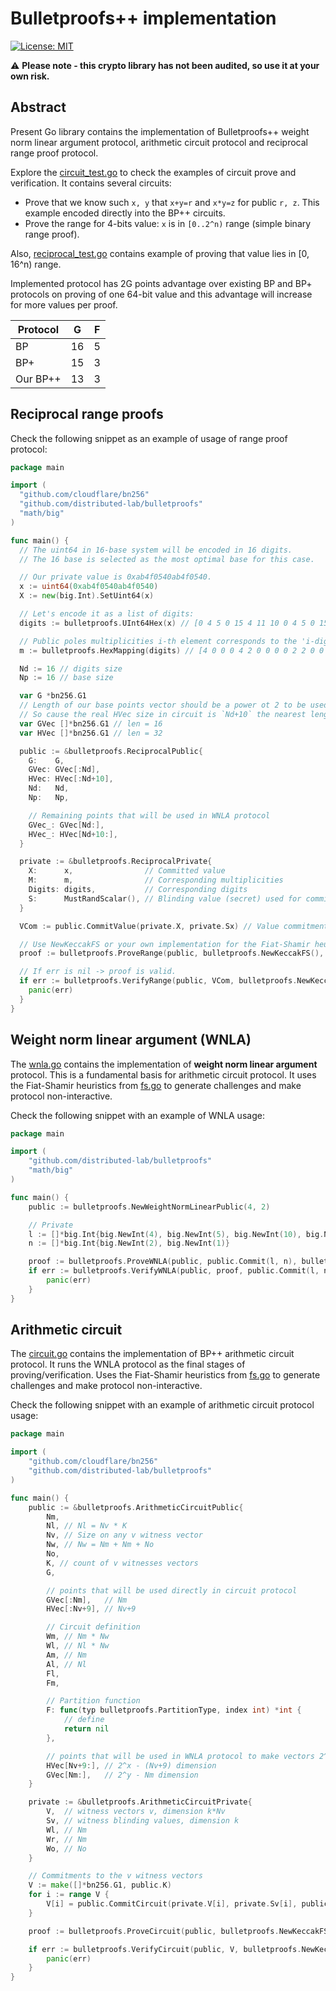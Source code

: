 # Bulletproofs++ implementation

[![License: MIT](https://img.shields.io/badge/License-MIT-yellow.svg)](https://opensource.org/licenses/MIT)

⚠️ __Please note - this crypto library has not been audited, so use it at your own risk.__

## Abstract

Present Go library contains the implementation of Bulletproofs++ weight norm linear argument protocol, arithmetic circuit
protocol and reciprocal range proof protocol.

Explore the [circuit_test.go](./circuit_test.go) to check the examples of circuit prove and verification.
It contains several circuits:

- Prove that we know such `x, y` that `x+y=r` and `x*y=z` for public `r, z`. This example encoded directly into the BP++
  circuits.
- Prove the range for 4-bits value: `x` is in `[0..2^n)` range (simple binary range proof).

Also, [reciprocal_test.go](./reciprocal_test.go) contains example of proving that value lies in [0, 16^n) range.

Implemented protocol has 2G points advantage over existing BP and BP+ protocols on proving of one 64-bit value and this
advantage will increase for more values per proof.

| Protocol | G | F |
|---------- |---- |--- |
| BP | 16 | 5 |
| BP+ | 15 | 3 |
| Our BP++ | 13 | 3 |


## Reciprocal range proofs

Check the following snippet as an example of usage of range proof protocol:

```go
package main

import (
  "github.com/cloudflare/bn256"
  "github.com/distributed-lab/bulletproofs"
  "math/big"
)

func main() {
  // The uint64 in 16-base system will be encoded in 16 digits. 
  // The 16 base is selected as the most optimal base for this case.

  // Our private value is 0xab4f0540ab4f0540. 
  x := uint64(0xab4f0540ab4f0540)
  X := new(big.Int).SetUint64(x)

  // Let's encode it as a list of digits:
  digits := bulletproofs.UInt64Hex(x) // [0 4 5 0 15 4 11 10 0 4 5 0 15 4 11 10]

  // Public poles multiplicities i-th element corresponds to the 'i-digit' multiplicity (the count of 'i-digit' in digits list)
  m := bulletproofs.HexMapping(digits) // [4 0 0 0 4 2 0 0 0 0 2 2 0 0 0 2]

  Nd := 16 // digits size
  Np := 16 // base size

  var G *bn256.G1
  // Length of our base points vector should be a power ot 2 to be used in WNLA protocol. 
  // So cause the real HVec size in circuit is `Nd+10` the nearest length is 32   
  var GVec []*bn256.G1 // len = 16
  var HVec []*bn256.G1 // len = 32

  public := &bulletproofs.ReciprocalPublic{
    G:    G,
    GVec: GVec[:Nd],
    HVec: HVec[:Nd+10],
    Nd:   Nd,
    Np:   Np,

    // Remaining points that will be used in WNLA protocol
    GVec_: GVec[Nd:],
    HVec_: HVec[Nd+10:],
  }

  private := &bulletproofs.ReciprocalPrivate{
    X:      x,                // Committed value
    M:      m,                // Corresponding multiplicities
    Digits: digits,           // Corresponding digits
    S:      MustRandScalar(), // Blinding value (secret) used for committing value as: x*G + Sx*H
  }

  VCom := public.CommitValue(private.X, private.Sx) // Value commitment: x*G + Sx*H

  // Use NewKeccakFS or your own implementation for the Fiat-Shamir heuristics.
  proof := bulletproofs.ProveRange(public, bulletproofs.NewKeccakFS(), private)

  // If err is nil -> proof is valid.
  if err := bulletproofs.VerifyRange(public, VCom, bulletproofs.NewKeccakFS(), proof); err != nil {
    panic(err)
  }
}

```

## Weight norm linear argument (WNLA)

The [wnla.go](./wnla.go) contains the implementation of **weight norm linear argument** protocol. This is a fundamental
basis for arithmetic circuit protocol. It uses the Fiat-Shamir heuristics from [fs.go](./fs.go) to generate challenges
and make protocol non-interactive.

Check the following snippet with an example of WNLA usage:

```go
package main

import (
	"github.com/distributed-lab/bulletproofs"
	"math/big"
)

func main() {
	public := bulletproofs.NewWeightNormLinearPublic(4, 2)

	// Private
	l := []*big.Int{big.NewInt(4), big.NewInt(5), big.NewInt(10), big.NewInt(1)}
	n := []*big.Int{big.NewInt(2), big.NewInt(1)}

	proof := bulletproofs.ProveWNLA(public, public.Commit(l, n), bulletproofs.NewKeccakFS(), l, n)
	if err := bulletproofs.VerifyWNLA(public, proof, public.Commit(l, n), bulletproofs.NewKeccakFS()); err != nil {
		panic(err)
	}
}

```

## Arithmetic circuit

The [circuit.go](./circuit.go) contains the implementation of BP++ arithmetic circuit protocol.
It runs the WNLA protocol as the final stages of proving/verification. Uses the Fiat-Shamir heuristics
from [fs.go](./fs.go) to generate challenges
and make protocol non-interactive.

Check the following snippet with an example of arithmetic circuit protocol usage:

```go
package main

import (
	"github.com/cloudflare/bn256"
	"github.com/distributed-lab/bulletproofs"
)

func main() {
	public := &bulletproofs.ArithmeticCircuitPublic{
		Nm,
		Nl, // Nl = Nv * K
		Nv, // Size on any v witness vector
		Nw, // Nw = Nm + Nm + No
		No,
		K, // count of v witnesses vectors
		G,

		// points that will be used directly in circuit protocol
		GVec[:Nm],   // Nm
		HVec[:Nv+9], // Nv+9

		// Circuit definition 
		Wm, // Nm * Nw
		Wl, // Nl * Nw
		Am, // Nm
		Al, // Nl
		Fl,
		Fm,

		// Partition function
		F: func(typ bulletproofs.PartitionType, index int) *int {
			// define
			return nil
		},

		// points that will be used in WNLA protocol to make vectors 2^n len
		HVec[Nv+9:], // 2^x - (Nv+9) dimension
		GVec[Nm:],   // 2^y - Nm dimension
	}

	private := &bulletproofs.ArithmeticCircuitPrivate{
		V,  // witness vectors v, dimension k*Nv
		Sv, // witness blinding values, dimension k
		Wl, // Nm
		Wr, // Nm
		Wo, // No
	}

	// Commitments to the v witness vectors
	V := make([]*bn256.G1, public.K)
	for i := range V {
		V[i] = public.CommitCircuit(private.V[i], private.Sv[i], public.G, public.HVec)
	}

	proof := bulletproofs.ProveCircuit(public, bulletproofs.NewKeccakFS(), private)

	if err := bulletproofs.VerifyCircuit(public, V, bulletproofs.NewKeccakFS(), proof); err != nil {
		panic(err)
	}
}
```